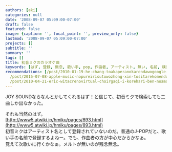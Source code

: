 ```yaml
---
authors: [aki]
categories: null
date: '2008-09-07 05:09:00-07:00'
draft: false
featured: false
image: {caption: '', focal_point: '', preview_only: false}
lastmod: '2008-09-07 05:09:00-07:00'
projects: []
subtitle: ''
summary: ''
tags: []
title: 初音ミクのカラオケ曲
keywords: [はず, 登録, 無念, 歌い手, pop, 作曲者, アーティスト, 無い, 名前, 検索]
recommendations: [/post/2010-01-19-he-chang-toakaperanokarendawogoogle-calendardezuo-tutemita/,
  /post/2015-07-08-apple-music-nopureirisutowozhong-xin-tositarekomendozhan-lue/,
  /post/2010-04-21-eric-witacrenovirtual-choirgaqi-i-korehari-ben-noamatiyuademoguang-marubeki/]
---
```


JOY SOUNDならなんとかしてくれるはず！と信じて、初音ミクで検索しても二曲しか出なかった。  
  
それも当然のはず。  
[http://www5.atwiki.jp/hmiku/pages/893.html](http://www5.atwiki.jp/hmiku/pages/893.html)  
初音ミクはアーティスト名として登録されていないのだ。普通のJ-POPだと、歌い手の名前で登録するよねー。でも、作曲者の方が中心だからかなぁ。  
覚えて次歌いに行くかなぁ。メルトが無いのが残念無念。